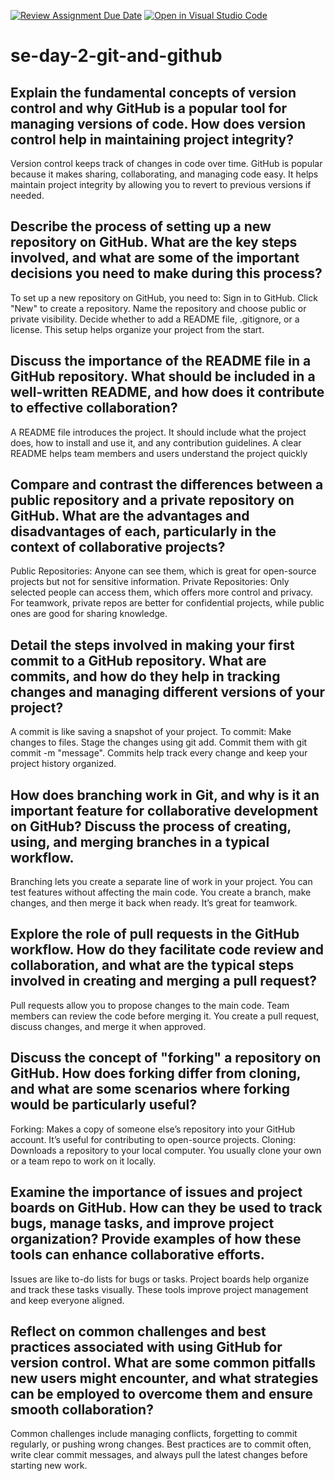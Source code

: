 [![Review Assignment Due Date](https://classroom.github.com/assets/deadline-readme-button-22041afd0340ce965d47ae6ef1cefeee28c7c493a6346c4f15d667ab976d596c.svg)](https://classroom.github.com/a/8wgCKhpZ)
[![Open in Visual Studio Code](https://classroom.github.com/assets/open-in-vscode-2e0aaae1b6195c2367325f4f02e2d04e9abb55f0b24a779b69b11b9e10269abc.svg)](https://classroom.github.com/online_ide?assignment_repo_id=18397712&assignment_repo_type=AssignmentRepo)
# se-day-2-git-and-github
## Explain the fundamental concepts of version control and why GitHub is a popular tool for managing versions of code. How does version control help in maintaining project integrity?
Version control keeps track of changes in code over time. GitHub is popular because it makes sharing, collaborating, and managing code easy. It helps maintain project integrity by allowing you to revert to previous versions if needed.
## Describe the process of setting up a new repository on GitHub. What are the key steps involved, and what are some of the important decisions you need to make during this process?
To set up a new repository on GitHub, you need to:
Sign in to GitHub.
Click "New" to create a repository.
Name the repository and choose public or private visibility.
Decide whether to add a README file, .gitignore, or a license.
This setup helps organize your project from the start.
## Discuss the importance of the README file in a GitHub repository. What should be included in a well-written README, and how does it contribute to effective collaboration?
A README file introduces the project. It should include what the project does, how to install and use it, and any contribution guidelines. A clear README helps team members and users understand the project quickly
## Compare and contrast the differences between a public repository and a private repository on GitHub. What are the advantages and disadvantages of each, particularly in the context of collaborative projects?
Public Repositories: Anyone can see them, which is great for open-source projects but not for sensitive information.
Private Repositories: Only selected people can access them, which offers more control and privacy.
For teamwork, private repos are better for confidential projects, while public ones are good for sharing knowledge.
## Detail the steps involved in making your first commit to a GitHub repository. What are commits, and how do they help in tracking changes and managing different versions of your project?
A commit is like saving a snapshot of your project. To commit:
Make changes to files.
Stage the changes using git add.
Commit them with git commit -m "message".
Commits help track every change and keep your project history organized.
## How does branching work in Git, and why is it an important feature for collaborative development on GitHub? Discuss the process of creating, using, and merging branches in a typical workflow.
Branching lets you create a separate line of work in your project. You can test features without affecting the main code. You create a branch, make changes, and then merge it back when ready. It’s great for teamwork.
## Explore the role of pull requests in the GitHub workflow. How do they facilitate code review and collaboration, and what are the typical steps involved in creating and merging a pull request?
Pull requests allow you to propose changes to the main code. Team members can review the code before merging it. You create a pull request, discuss changes, and merge it when approved.
## Discuss the concept of "forking" a repository on GitHub. How does forking differ from cloning, and what are some scenarios where forking would be particularly useful?
Forking: Makes a copy of someone else’s repository into your GitHub account. It’s useful for contributing to open-source projects.
Cloning: Downloads a repository to your local computer. You usually clone your own or a team repo to work on it locally.
## Examine the importance of issues and project boards on GitHub. How can they be used to track bugs, manage tasks, and improve project organization? Provide examples of how these tools can enhance collaborative efforts.
Issues are like to-do lists for bugs or tasks. Project boards help organize and track these tasks visually. These tools improve project management and keep everyone aligned.
## Reflect on common challenges and best practices associated with using GitHub for version control. What are some common pitfalls new users might encounter, and what strategies can be employed to overcome them and ensure smooth collaboration?
Common challenges include managing conflicts, forgetting to commit regularly, or pushing wrong changes. Best practices are to commit often, write clear commit messages, and always pull the latest changes before starting new work.
